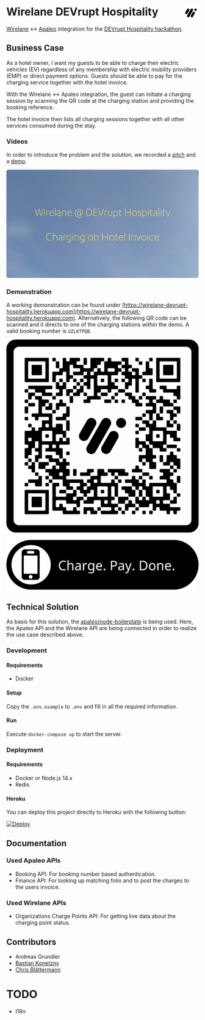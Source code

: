 # Wirelane DEVrupt Hospitality <img align="right" src="https://github.com/wirelane/devrupt-hospitality/raw/main/public/images/logo-20.png">

[Wirelane](https://www.wirelane.com/) <-> [Apaleo](https://apaleo.com/) integration for the [DEVrupt Hospitality hackathon](https://www.devrupt-hospitality.com/).

## Business Case

As a hotel owner, I want my guests to be able to charge their electric vehicles (EV) regardless of any membership with electric mobility providers (EMP) or direct payment options. Guests should be able to pay for the charging service together with the hotel invoice.

With the Wirelane <-> Apaleo integration, the guest can initiate a charging session by scanning the QR code at the charging station and providing the booking reference.

The hotel invoice then lists all charging sessions together with all other services consumed during the stay.

### Videos

In order to introduce the problem and the solution, we recorded a [pitch](https://youtu.be/tsXNaNVyjPk) and a [demo](https://youtu.be/rwJya7vTPZs).

[![Demo Video](https://github.com/wirelane/devrupt-hospitality/raw/main/public/images/video.png)](https://youtu.be/rwJya7vTPZs)

### Demonstration

A working demonstration can be found under [https://wirelane-devrupt-hospitality.herokuapp.com](https://wirelane-devrupt-hospitality.herokuapp.com). Alternatively, the following QR code can be scanned and it directs to one of the charging stations within the demo. A valid booking number is `UZLKTPQB`.

![QR Code](https://github.com/wirelane/devrupt-hospitality/raw/main/public/images/qr.png)

## Technical Solution

As basis for this solution, the [apaleo/node-boilerplate](https://github.com/apaleo/node-boilerplate) is being used.  Here, the Apaleo API and the Wirelane API are being connected in order to realize the use case described above.

### Development

#### Requirements
*   Docker

#### Setup
Copy the `.env.example` to `.env` and fill in all the required information.

#### Run
Execute `docker-compose up` to start the server.

### Deployment

#### Requirements
*   Docker or Node.js 14.x
*   Redis

#### Heroku
You can deploy this project directly to Heroku with the following button:

[![Deploy](https://www.herokucdn.com/deploy/button.svg)](https://heroku.com/deploy)

## Documentation

### Used Apaleo APIs

*   Booking API: For booking number based authentication.
*   Finance API: For looking up matching folio and to post the charges to the users invoice.

### Used Wirelane APIs

*   Organizations Charge Points API: For getting live data about the charging point status.

## Contributors
*   Andreas Grundler
*   [Bastian Konetzny](https://github.com/bkonetzny)
*   [Chris Blättermann](https://github.com/chrblabla)

# TODO
*   I18n

